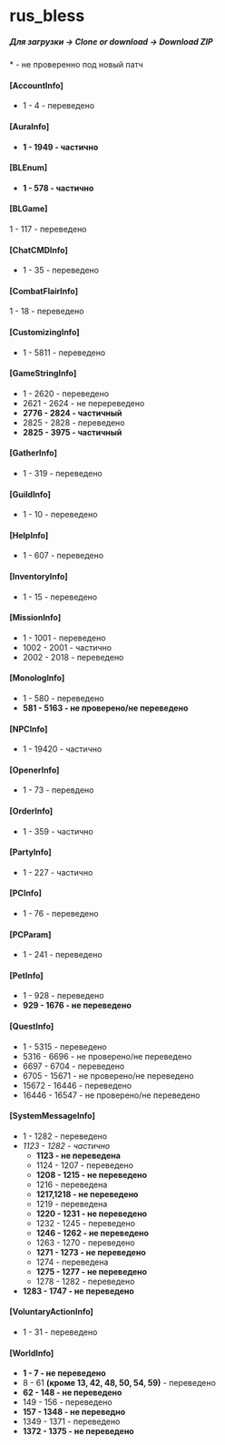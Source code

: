 # rus_bless
##### _Для загрузки -> Clone or download -> Download ZIP_
\* - не проверенно под новый патч
#### [**AccountInfo**]
* 1 - 4 - переведено
#### [**AuraInfo**]
* **1 - 1949 - частично**
#### [**BLEnum**]
* **1 - 578 - частично**
#### [**BLGame**]
1 - 117 - переведено
#### [**ChatCMDInfo**]
* 1 - 35 - переведено
#### [**CombatFlairInfo**]
1 - 18 - переведено
#### [**CustomizingInfo**]
* 1 - 5811 - переведено
#### [**GameStringInfo**]
* 1 - 2620 - переведено
* 2621 - 2624 - не перереведено
* **2776 - 2824 - частичный**
* 2825 - 2828 - переведено
* **2825 - 3975 - частичный**
#### [**GatherInfo**]
* 1 - 319 - переведено
#### [**GuildInfo**]
* 1 - 10 - переведено
#### [**HelpInfo**]
* 1 - 607 - переведено
#### [**InventoryInfo**]
* 1 - 15 - переведено
#### [**MissionInfo**]
* 1 - 1001 - переведено
* 1002 - 2001 - частично
* 2002 - 2018 - переведено
#### [**MonologInfo**]
* 1 - 580 - переведено
* **581 - 5163 - не проверено/не переведено**
#### [NPCInfo]
* 1 - 19420 - частично
#### [**OpenerInfo**]
* 1 - 73 - перевдено
#### [**OrderInfo**]
* 1 - 359 - частично
#### [**PartyInfo**]
* 1 - 227 - частично
#### [**PCInfo**]
* 1 - 76 - переведено
#### [**PCParam**]
* 1 - 241 - переведено
#### [**PetInfo**]
* 1 - 928 - переведено
* **929 - 1676 - не переведено**
#### [**QuestInfo**]
* 1 - 5315 - переведено
* 5316 - 6696 - не проверено/не переведено
* 6697 - 6704 - переведено
* 6705 - 15671 - не проверено/не переведено
* 15672 - 16446 - переведено
* 16446 - 16547 - не проверено/не переведено
#### [**SystemMessageInfo**]
* 1 - 1282 - переведено
* _1123 - 1282 - частично_
  * **1123 - не переведена**
  * 1124 - 1207 - переведено
  * **1208 - 1215 - не переведено**
  * 1216 - переведена
  * **1217,1218 - не переведено**
  * 1219 - переведена
  * **1220 - 1231 - не переведено**
  * 1232 - 1245 - переведено
  * **1246 - 1262 - не переведено**
  * 1263 - 1270 - переведено
  * **1271 - 1273 - не переведено**
  * 1274 - переведена
  * **1275 - 1277 - не переведено**
  * 1278 - 1282 - переведено
* **1283 - 1747 - не переведено**
#### [**VoluntaryActionInfo**]
* 1 - 31 - переведено
#### [**WorldInfo**]
* **1 - 7 - не переведено**
* 8 - 61 **(кроме 13, 42, 48, 50, 54, 59)** - переведено
* **62 - 148 - не переведено**
* 149 - 156 - переведено
* **157 - 1348 - не переведно**
* 1349 - 1371 - переведено
* **1372 - 1375 - не переведено**
